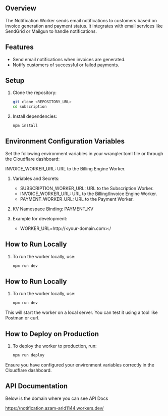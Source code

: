 ## Overview

The Notification Worker sends email notifications to customers based on invoice generation and payment status. It integrates with email services like SendGrid or Mailgun to handle notifications.

## Features

- Send email notifications when invoices are generated.
- Notify customers of successful or failed payments.


## Setup

1. Clone the repository:
   ```bash  
   git clone <REPOSITORY_URL>  
   cd subscription  

2. Install dependencies:
   ```bash
   npm install

## Environment Configuration Variables
Set the following environment variables in your wrangler.toml file or through the Cloudflare dashboard:

INVOICE_WORKER_URL: URL to the Billing Engine Worker.

1. Variables and Secrets:
   - SUBSCRIPTION_WORKER_URL: URL to the Subscription Worker.
   - INVOICE_WORKER_URL: URL to the Billing/Invoice Engine Worker.
   - PAYMENT_WORKER_URL: URL to the Payment Worker.

2. KV Namespace Binding:
   PAYMENT_KV

2. Example for development:
   - WORKER_URL=http://<your-domain.com>:<port>/

## How to Run Locally
1. To run the worker locally, use:
    ```bash
    npm run dev

## How to Run Locally
1. To run the worker locally, use:
   ```bash
   npm run dev  

This will start the worker on a local server. You can test it using a tool like Postman or curl.


## How to Deploy on Production
1. To deploy the worker to production, run:
   ```bash
   npm run deploy  

Ensure you have configured your environment variables correctly in the Cloudflare dashboard.


## API Documentation
Below is the domain where you can see API Docs

https://notification.azam-arid1144.workers.dev/
   